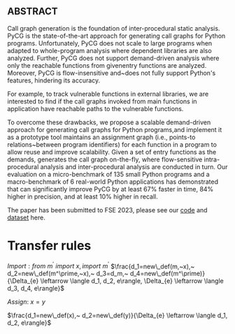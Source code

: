 ## ABSTRACT

Call graph generation is the foundation of inter-procedural static analysis. PyCG is the state-of-the-art approach for generating call graphs for Python programs. Unfortunately, PyCG does not scale to large programs when adapted to whole-program analysis where dependent libraries are also analyzed. Further, PyCG does not support demand-driven analysis where only the reachable functions from givenentry functions are analyzed. Moreover, PyCG is flow-insensitive and~does not fully support Python's features, hindering its accuracy.

 For example, to track vulnerable functions in external libraries, we are interested to find if the call graphs invoked from main functions in application have reachable paths to the vulnerable functions. 

To overcome these drawbacks, we propose a scalable demand-driven approach for generating call graphs for Python programs,and implement it as a prototype tool maintains an assignment graph (i.e., points-to relations~between program identifiers) for each function in a program to allow reuse and improve scalability. Given a set of entry functions as the demands, generates the call graph on-the-fly, where flow-sensitive intra-procedural analysis and inter-procedural analysis are conducted in turn. Our evaluation on a micro-benchmark of 135 small Python programs and a macro-benchmark of 6 real-world Python applications has demonstrated that  can significantly improve PyCG by at least 67% faster in time, 84% higher in precision, and at least 10% higher in recall.



The paper has been submitted to FSE 2023, please see our [code](Jarvis.zip)  and [dataset](groundTruth.zip) here.



# Transfer rules

$Import:from~m^\prime~import~x, import~m^\prime$
$\frac{d_1=new\_def(m,~x),~ d_2=new\_def(m^\prime,~x),~ d_3=d_m,~ d_4=new\_def(m^\prime)}{\Delta_{e} \leftarrow \langle d_1, d_2, e\rangle, \Delta_{e} \leftarrow \langle d_3, d_4, e\rangle}$



$Assign:~x=y$

$\frac{d_1=new\_def(x),~ d_2=new\_def(y)}{\Delta_{e} \leftarrow \langle d_1, d_2, e\rangle}$

